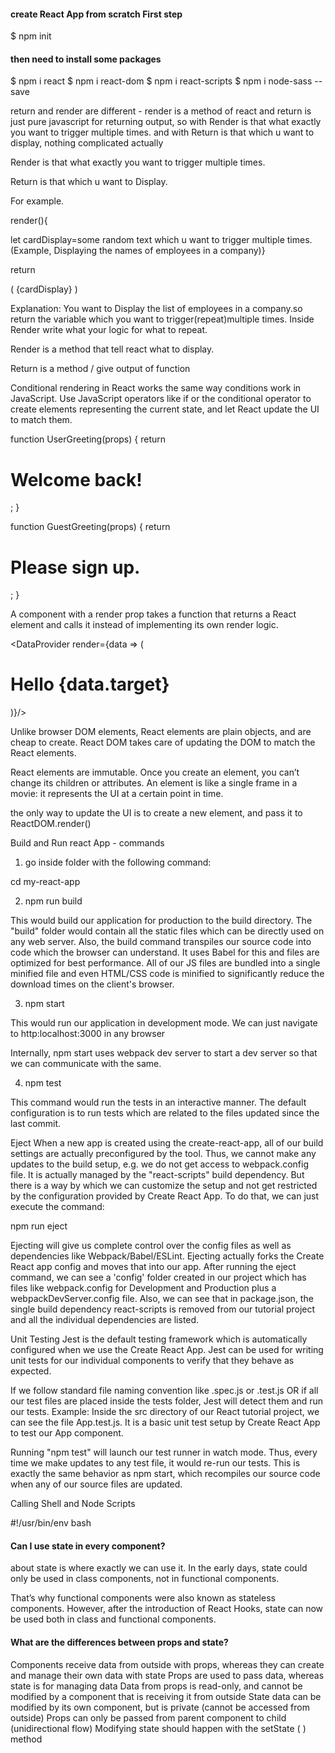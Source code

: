 #### create React App from scratch First step

$ npm init

#### then  need to install some packages

$ npm i react
$ npm i react-dom
$ npm i react-scripts
$ npm i node-sass --save



return and render are different - render is a method of react and  return is just pure javascript for returning output, so with Render is that what exactly you want to trigger multiple times. and with Return is that which u want to display, nothing complicated actually 

Render is that what exactly you want to trigger multiple times.

Return is that which u want to Display.

For example.

render(){

let cardDisplay=some random text which u want to trigger multiple times. (Example, Displaying the names of employees in a company)}

return

( {cardDisplay} )

Explanation: You want to Display the list of employees in a company.so return the variable which you want to trigger(repeat)multiple times. Inside Render write what your logic for what to repeat.

Render is a method that tell react what to display.

Return is a method / give output of function

Conditional rendering in React works the same way conditions work in JavaScript. Use JavaScript operators like if or the conditional operator to create elements representing the current state, and let React update the UI to match them.

function UserGreeting(props) {
  return <h1>Welcome back!</h1>;
}

function GuestGreeting(props) {
  return <h1>Please sign up.</h1>;
}

A component with a render prop takes a function that returns a React element and calls it instead of implementing its own render logic.

<DataProvider render={data => (
  <h1>Hello {data.target}</h1>
)}/>

Unlike browser DOM elements, React elements are plain objects, and are cheap to create. React DOM takes care of updating the DOM to match the React elements.

React elements are immutable. Once you create an element, you can’t change its children or attributes. An element is like a single frame in a movie: it represents the UI at a certain point in time.

 the only way to update the UI is to create a new element, and pass it to ReactDOM.render()

 Build and Run react App - commands
1. go inside folder with the following command: 
  
 cd my-react-app

2. npm run build

This would build our application for production to the build directory. The "build" folder would contain all the static files which can be directly used on any web server. Also, the build command transpiles our source code into code which the browser can understand. It uses Babel for this and files are optimized for best performance. All of our JS files are bundled into a single minified file and even HTML/CSS code is minified to significantly reduce the download times on the client's browser.

3. npm start

This would run our application in development mode. We can just navigate to http:localhost:3000 in any browser

Internally, npm start uses webpack dev server to start a dev server so that we can communicate with the same.

4. npm test

This command would run the tests in an interactive manner. The default configuration is to run tests which are related to the files updated since the last commit.

Eject
When a new app is created using the create-react-app, all of our build settings are actually preconfigured by the tool. Thus, we cannot make any updates to the build setup, e.g. we do not get access to webpack.config file. It is actually managed by the "react-scripts" build dependency. But there is a way by which we can customize the setup and not get restricted by the configuration provided by Create React App. To do that, we can just execute the command:

npm run eject

Ejecting will give us complete control over the config files as well as dependencies like Webpack/Babel/ESLint. Ejecting actually forks the Create React app config and moves that into our app. After running the eject command, we can see a 'config' folder created in our project which has files like webpack.config for Development and Production plus a webpackDevServer.config file. Also, we can see that in package.json, the single build dependency react-scripts is removed from our tutorial project and all the individual dependencies are listed.

Unit Testing
Jest is the default testing framework which is automatically configured when we use the Create React App. Jest can be used for writing unit tests for our individual components to verify that they behave as expected.

If we follow standard file naming convention like .spec.js or .test.js OR if all our test files are placed inside the tests folder, Jest will detect them and run our tests. Example: Inside the src directory of our React tutorial project, we can see the file App.test.js. It is a basic unit test setup by Create React App to test our App component.

Running "npm test" will launch our test runner in watch mode. Thus, every time we make updates to any test file, it would re-run our tests. This is exactly the same behavior as npm start, which recompiles our source code when any of our source files are updated.

Calling Shell and Node Scripts

#!/usr/bin/env bash


#### Can I use state in every component?
about state is where exactly we can use it. In the early days, state could only be used in class components, not in functional components.

That’s why functional components were also known as stateless components. However, after the introduction of React Hooks, state can now be used both in class and functional components.

#### What are the differences between props and state?

Components receive data from outside with props, whereas they can create and manage their own data with state
Props are used to pass data, whereas state is for managing data
Data from props is read-only, and cannot be modified by a component that is receiving it from outside
State data can be modified by its own component, but is private (cannot be accessed from outside)
Props can only be passed from parent component to child (unidirectional flow)
Modifying state should happen with the setState ( ) method


